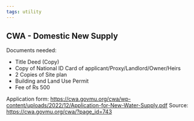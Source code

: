 ```yaml
---
tags: utility
---
```


## CWA - Domestic New Supply

Documents needed:

- Title Deed (Copy)
- Copy of National ID Card of applicant/Proxy/Landlord/Owner/Heirs
- 2 Copies of Site plan
- Building and Land Use Permit
- Fee of Rs 500


Application form: https://cwa.govmu.org/cwa/wp-content/uploads/2022/12/Application-for-New-Water-Supply.pdf
Source: https://cwa.govmu.org/cwa/?page_id=743
